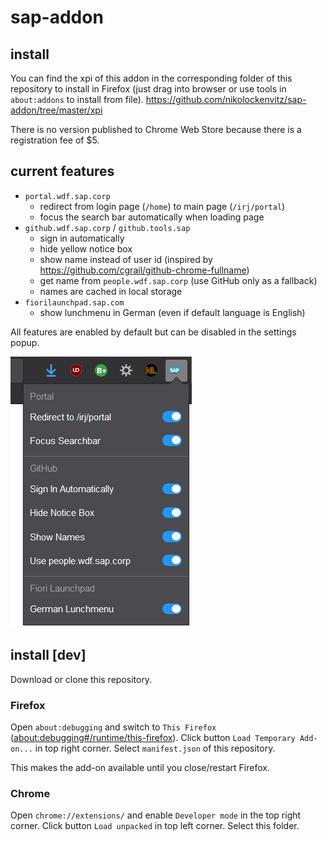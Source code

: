 # sap-addon

## install
You can find the xpi of this addon in the corresponding folder of this repository to install in Firefox (just drag into browser or use tools in `about:addons` to install from file).
https://github.com/nikolockenvitz/sap-addon/tree/master/xpi

There is no version published to Chrome Web Store because there is a registration fee of $5.

## current features
* `portal.wdf.sap.corp`
  * redirect from login page (`/home`) to main page (`/irj/portal`)
  * focus the search bar automatically when loading page
* `github.wdf.sap.corp` / `github.tools.sap`
  * sign in automatically
  * hide yellow notice box
  * show name instead of user id (inspired by https://github.com/cgrail/github-chrome-fullname)
  * get name from `people.wdf.sap.corp` (use GitHub only as a fallback)
  * names are cached in local storage
* `fiorilaunchpad.sap.com` <!-- it's the Fiori Lunchpad ;) name created by Erik Jansky -->
  * show lunchmenu in German (even if default language is English)

All features are enabled by default but can be disabled in the settings popup.

![Screenshot of popup](docs/screenshot-popup-1.10.png)

## install [dev]
Download or clone this repository.

### Firefox
Open `about:debugging` and switch to `This Firefox` ([about:debugging#/runtime/this-firefox](about:debugging#/runtime/this-firefox)).
Click button `Load Temporary Add-on...` in top right corner.
Select `manifest.json` of this repository.

This makes the add-on available until you close/restart Firefox.

### Chrome
Open `chrome://extensions/` and enable `Developer mode` in the top right corner.
Click button `Load unpacked` in top left corner.
Select this folder.
